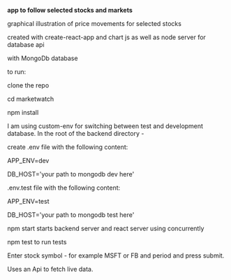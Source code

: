**app to follow selected stocks and markets**

graphical illustration of price movements for selected stocks

created with create-react-app and chart js as well as node server for database api

with MongoDb database

to run:  

clone the repo  

cd marketwatch

npm install

I am using custom-env for switching between test and development database. In the root of the backend
directory -

create .env file with the following content:

APP_ENV=dev

DB_HOST='your path to mongodb dev here'

.env.test file with the following content:

APP_ENV=test

DB_HOST='your path to mongodb test here'

npm start starts backend server and react server using concurrently

npm test to run tests  


Enter stock symbol - for example MSFT or FB and period and press submit.  

Uses an Api to fetch live data.  
